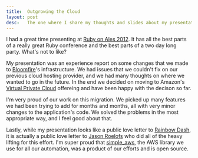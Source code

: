 ```yaml
---
title:  Outgrowing the Cloud
layout: post
desc:   The one where I share my thoughts and slides about my presentation at Ruby on Ales 2012.
---
```

I had a great time presenting at [Ruby on Ales 2012](http://ruby.onales.com/). It has all the best parts of a really great Ruby conference and the best parts of a two day long party. What's not to like?

My presentation was an experience report on some changes that we made to [Bloomfire](http://www.bloomfire.com/)'s infrastructure. We had issues that we couldn't fix on our previous cloud hosting provider, and we had many thoughts on where we wanted to go in the future. In the end we decided on moving to Amazon's [Virtual Private Cloud](http://aws.amazon.com/vpc/) offereing and have been happy with the decison so far.

<script src="http://speakerdeck.com/embed/4f4fe67060be14001f0248ff.js">
  <!-- Jekyll, Y U NO like this script? -->
</script>

I'm very proud of our work on this migration. We picked up many features we had been trying to add for months and months, all with very minor changes to the application's code. We solved the problems in the most appropriate way, and I feel good about that.

Lastly, while my presentation looks like a public love letter to [Rainbow Dash](http://mlp.wikia.com/wiki/Rainbow_Dash), it is actually a public love letter to [Jason Roelofs](http://jameskilton.com/) who did all of the heavy lifting for this effort. I'm super proud that [simple_aws](https://github.com/jameskilton/simple_aws), the AWS library we use for all our automation, was a product of our efforts and is open source.
